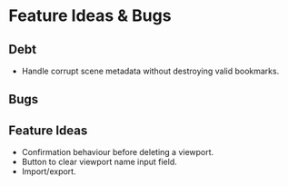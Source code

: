# Feature Ideas & Bugs

## Debt

- Handle corrupt scene metadata without destroying valid bookmarks.

## Bugs

## Feature Ideas

- Confirmation behaviour before deleting a viewport.
- Button to clear viewport name input field.
- Import/export.
